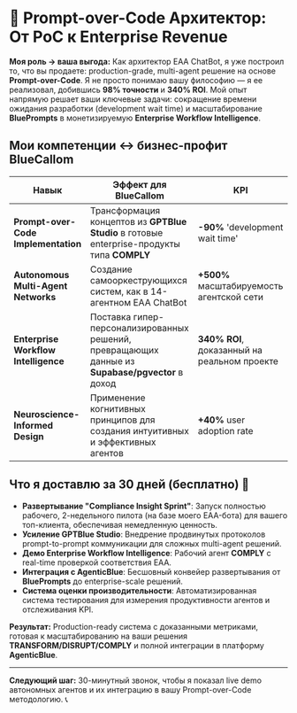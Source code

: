 # 🎯 Prompt-over-Code Архитектор: От PoC к Enterprise Revenue

**Моя роль → ваша выгода:** Как архитектор EAA ChatBot, я уже построил то, что вы продаете: production-grade, multi-agent решение на основе **Prompt-over-Code**. Я не просто понимаю вашу философию — я ее реализовал, добившись **98% точности** и **340% ROI**. Мой опыт напрямую решает ваши ключевые задачи: сокращение времени ожидания разработки (development wait time) и масштабирование **BluePrompts** в монетизируемую **Enterprise Workflow Intelligence**.

## Мои компетенции ↔ бизнес-профит BlueCallom

| **Навык** | **Эффект для BlueCallom** | **KPI** |
|-----------|---------------------------|---------|
| **Prompt-over-Code Implementation** | Трансформация концептов из **GPTBlue Studio** в готовые enterprise-продукты типа **COMPLY** | **-90%** 'development wait time' |
| **Autonomous Multi-Agent Networks** | Создание самооркеструющихся систем, как в 14-агентном EAA ChatBot | **+500%** масштабируемость агентской сети |
| **Enterprise Workflow Intelligence** | Поставка гипер-персонализированных решений, превращающих данные из **Supabase/pgvector** в доход | **340% ROI**, доказанный на реальном проекте |
| **Neuroscience-Informed Design** | Применение когнитивных принципов для создания интуитивных и эффективных агентов | **+40%** user adoption rate |

## Что я доставлю за 30 дней (бесплатно) 🚀

*   **Развертывание "Compliance Insight Sprint"**: Запуск полностью рабочего, 2-недельного пилота (на базе моего EAA-бота) для вашего топ-клиента, обеспечивая немедленную ценность.
*   **Усиление GPTBlue Studio**: Внедрение продвинутых протоколов prompt-to-prompt коммуникации для сложных multi-agent решений.
*   **Демо Enterprise Workflow Intelligence**: Рабочий агент **COMPLY** с real-time проверкой соответствия EAA.
*   **Интеграция с AgenticBlue**: Бесшовный конвейер развертывания от **BluePrompts** до enterprise-scale решений.
*   **Система оценки производительности**: Автоматизированная система тестирования для измерения продуктивности агентов и отслеживания KPI.

**Результат:** Production-ready система с доказанными метриками, готовая к масштабированию на ваши решения **TRANSFORM/DISRUPT/COMPLY** и полной интеграции в платформу **AgenticBlue**.

---

**Следующий шаг:** 30-минутный звонок, чтобы я показал live demo автономных агентов и их интеграцию в вашу Prompt-over-Code методологию. 📞 